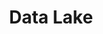 ---
title: Data Lake
menu:
  sidebar:
    name: Data Lake
    identifier: data-lake
    weight: 2
---